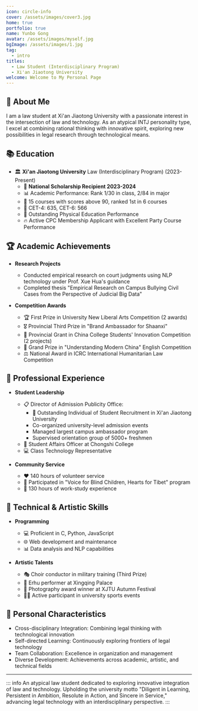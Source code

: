 ```yaml
---
icon: circle-info
cover: /assets/images/cover3.jpg
home: true
portfolio: true
name: Yunbo Gong
avatar: /assets/images/myself.jpg
bgImage: /assets/images/1.jpg
tag:
  - intro
titles:
  - Law Student (Interdisciplinary Program)
  - Xi'an Jiaotong University
welcome: Welcome to My Personal Page
---
```


## 👋 About Me

I am a law student at Xi'an Jiaotong University with a passionate interest in the intersection of law and technology. As an atypical INTJ personality type, I excel at combining rational thinking with innovative spirit, exploring new possibilities in legal research through technological means.

## 📚 Education

- 🏛️ **Xi'an Jiaotong University** Law (Interdisciplinary Program) (2023-Present)
  - 🏅 **National Scholarship Recipient 2023-2024**
  - 📊 Academic Performance: Rank 1/30 in class, 2/84 in major
  - 🌟 15 courses with scores above 90, ranked 1st in 6 courses
  - 🎯 CET-4: 635, CET-6: 566
  - 💪 Outstanding Physical Education Performance
  - 🔥 Active CPC Membership Applicant with Excellent Party Course Performance

## 🏆 Academic Achievements

- **Research Projects**
  - Conducted empirical research on court judgments using NLP technology under Prof. Xue Hua's guidance
  - Completed thesis "Empirical Research on Campus Bullying Civil Cases from the Perspective of Judicial Big Data"
  
- **Competition Awards**
  - 🏆 First Prize in University New Liberal Arts Competition (2 awards)
  - 🎖️ Provincial Third Prize in "Brand Ambassador for Shaanxi"
  - 🌟 Provincial Grant in China College Students' Innovation Competition (2 projects)
  - 🏅 Grand Prize in "Understanding Modern China" English Competition
  - ⚖️ National Award in ICRC International Humanitarian Law Competition

## 💼 Professional Experience

- **Student Leadership**
  - 📋 Director of Admission Publicity Office:
    - 🌟 Outstanding Individual of Student Recruitment in Xi'an Jiaotong University
    - Co-organized university-level admission events
    - Managed largest campus ambassador program
    - Supervised orientation group of 5000+ freshmen
  - 🏢 Student Affairs Officer at Chongshi College
  - 💻 Class Technology Representative

- **Community Service**
  - ❤️ 140 hours of volunteer service
  - 🌟 Participated in "Voice for Blind Children, Hearts for Tibet" program
  - 💪 130 hours of work-study experience

## 🔧 Technical & Artistic Skills

- **Programming**
  - 💻 Proficient in C, Python, JavaScript
  - 🌐 Web development and maintenance
  - 📊 Data analysis and NLP capabilities

- **Artistic Talents**
  - 🎭 Choir conductor in military training (Third Prize)
  - 🎻 Erhu performer at Xingqing Palace
  - 📸 Photography award winner at XJTU Autumn Festival
  - 🏃‍♂️ Active participant in university sports events

## 🌟 Personal Characteristics

- Cross-disciplinary Integration: Combining legal thinking with technological innovation
- Self-directed Learning: Continuously exploring frontiers of legal technology
- Team Collaboration: Excellence in organization and management
- Diverse Development: Achievements across academic, artistic, and technical fields


---

::: info
An atypical law student dedicated to exploring innovative integration of law and technology. Upholding the university motto "Diligent in Learning, Persistent in Ambition, Resolute in Action, and Sincere in Service," advancing legal technology with an interdisciplinary perspective.
:::